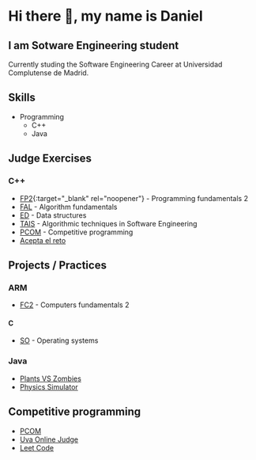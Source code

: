 # Hi there 👋, my name is Daniel
## I am Sotware Engineering student

Currently studing the Software Engineering Career at Universidad Complutense de Madrid.

## Skills
+ Programming
    + C++
    + Java

## Judge Exercises
### C++
+ [FP2](https://github.com/danielfdez17/FP2){:target="_blank" rel="noopener"} - Programming fundamentals 2
+ [FAL](https://github.com/danielfdez17/FAL) - Algorithm fundamentals
+ [ED](https://github.com/danielfdez17/ED) - Data structures
+ [TAIS](https://github.com/danielfdez17/TAIS) - Algorithmic techniques in Software Engineering
+ [PCOM](https://github.com/danielfdez17/) - Competitive programming
+ [Acepta el reto](https://github.com/danielfdez17/Acepta-el-reto)


## Projects / Practices
### ARM
+ [FC2](https://github.com/danielfdez17/FC2) - Computers fundamentals 2

#### C
+ [SO](https://github.com/danielfdez17/SO) - Operating systems

<!-- ### C++
+ [Rummy](https://github.com/danielfdez17/FP2) -->
### Java
+ [Plants VS Zombies](https://github.com/danielfdez17/TPI)
+ [Physics Simulator](https://github.com/danielfdez17/TPII)

## Competitive programming
+ [PCOM](https://github.com/danielfdez17/PCOM)
+ [Uva Online Judge](https://github.com/danielfdez17/UVA)
+ [Leet Code](https://github.com/danielfdez17/LeetCode)

<!-- + PAD -->

<!-- [<img src='https://cdn.jsdelivr.net/npm/simple-icons@3.0.1/icons/github.svg' alt='github' height='40'>](https://github.com/danielfdez17)


[![Top Langs](https://github-readme-stats.vercel.app/api/top-langs/?username=danielfdez17)](https://github.com/anuraghazra/github-readme-stats)

![GitHub stats](https://github-readme-stats.vercel.app/api?username=danielfdez17&show_icons=true)  

![GitHub metrics](https://metrics.lecoq.io/danielfdez17)  

![GitHub streak stats](https://streak-stats.demolab.com/?user=danielfdez17)   -->

<!--
**danielfdez17/danielfdez17** is a ✨ _special_ ✨ repository because its `README.md` (this file) appears on your GitHub profile.

Here are some ideas to get you started:

- 🔭 I’m currently working on ...
- 🌱 I’m currently learning ...
- 👯 I’m looking to collaborate on ...
- 🤔 I’m looking for help with ...
- 💬 Ask me about ...
- 📫 How to reach me: ...
- 😄 Pronouns: ...
- ⚡ Fun fact: ...
-->
